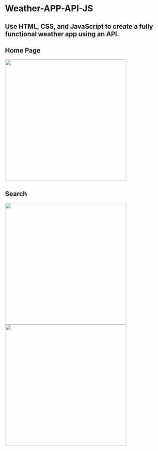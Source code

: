 # Weather-APP-API-JS
## Use HTML, CSS, and JavaScript to create a fully functional weather app using an API.

## Home Page
 <img src="https://i.ibb.co/7GCwhrG/sk.png"  height="400">
 
## Search
<img src="https://i.ibb.co/r0bQ1X6/wash.png"  height="400">
<img src="https://i.ibb.co/x73pRjf/london.png"  height="400">
